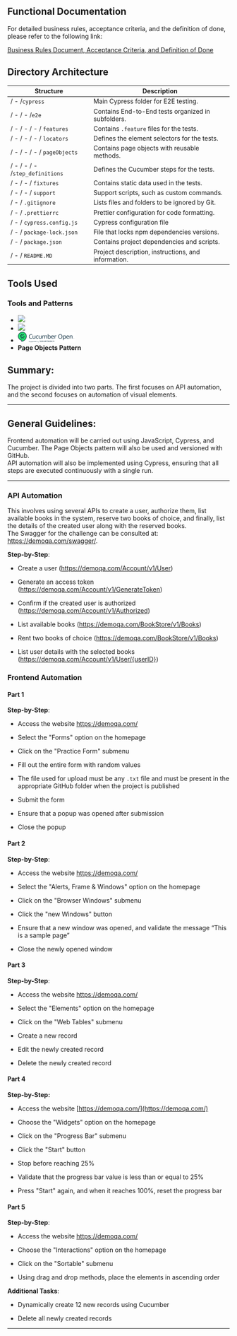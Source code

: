 ## Functional Documentation

For detailed business rules, acceptance criteria, and the definition of done, please refer to the following link:

[Business Rules Document, Acceptance Criteria, and Definition of Done](https://github.com/andradeg-luiza/demoQA/wiki/Business-Rules-Document,-Acceptance-Criteria,-and-Definition-of-Done)

## Directory Architecture

| Structure                       | Description                                         |
| ------------------------------- | --------------------------------------------------- |
| / - /`cypress`                  | Main Cypress folder for E2E testing.                |
| / - / - /`e2e`                  | Contains End-to-End tests organized in subfolders.  |
| / - / - / - / `features`        | Contains `.feature` files for the tests.            |
| / - / - / - / `locators`        | Defines the element selectors for the tests.        |
| / - / - / - / `pageObjects`     | Contains page objects with reusable methods.        |
| / - / - / - /`step_definitions` | Defines the Cucumber steps for the tests.           |
| / - / - / `fixtures`            | Contains static data used in the tests.             |
| / - / - / `support`             | Support scripts, such as custom commands.           |
| / - / `.gitignore`              | Lists files and folders to be ignored by Git.       |
| / - / `.prettierrc`             | Prettier configuration for code formatting.         |
| / - / `cypress.config.js`       | Cypress configuration file                          |
| / - / `package-lock.json`       | File that locks npm dependencies versions.          |
| / - / `package.json`            | Contains project dependencies and scripts.          |
| / - / `README.MD`               | Project description, instructions, and information. |

## Tools Used

### Tools and Patterns

-   <img src ="https://img.icons8.com/color/35/000000/javascript.png" width="30"/>
-   <img src="https://www.cypress.io/_astro/navbar-brand.D87396b0.svg" width="55"/>
-   <img src="https://raw.githubusercontent.com/cucumber/.github/refs/heads/main/docs/img/cucumber-open-logo.png" width="130"/>
-   **Page Objects Pattern**

## Summary:

The project is divided into two parts. The first focuses on API automation, and the second focuses on automation of visual elements.

---

## General Guidelines:

Frontend automation will be carried out using JavaScript, Cypress, and Cucumber. The Page Objects pattern will also be used and versioned with GitHub.  
API automation will also be implemented using Cypress, ensuring that all steps are executed continuously with a single run.

---

### API Automation

This involves using several APIs to create a user, authorize them, list available books in the system, reserve two books of choice, and finally, list the details of the created user along with the reserved books.  
The Swagger for the challenge can be consulted at: https://demoqa.com/swagger/.

**Step-by-Step**:

-   Create a user (https://demoqa.com/Account/v1/User)

-   Generate an access token (https://demoqa.com/Account/v1/GenerateToken)

-   Confirm if the created user is authorized (https://demoqa.com/Account/v1/Authorized)

-   List available books (https://demoqa.com/BookStore/v1/Books)

-   Rent two books of choice (https://demoqa.com/BookStore/v1/Books)

-   List user details with the selected books (https://demoqa.com/Account/v1/User/{userID})

### Frontend Automation

#### Part 1

**Step-by-Step**:

-   Access the website https://demoqa.com/

-   Select the "Forms" option on the homepage

-   Click on the "Practice Form" submenu

-   Fill out the entire form with random values

-   The file used for upload must be any `.txt` file and must be present in the appropriate GitHub folder when the project is published

-   Submit the form

-   Ensure that a popup was opened after submission

-   Close the popup

#### Part 2

**Step-by-Step**:

-   Access the website https://demoqa.com/

-   Select the "Alerts, Frame & Windows" option on the homepage

-   Click on the "Browser Windows" submenu

-   Click the "new Windows" button

-   Ensure that a new window was opened, and validate the message “This is a sample page”

-   Close the newly opened window

#### Part 3

**Step-by-Step**:

-   Access the website https://demoqa.com/

-   Select the "Elements" option on the homepage

-   Click on the "Web Tables" submenu

-   Create a new record

-   Edit the newly created record

-   Delete the newly created record

#### Part 4

**Step-by-Step:**

-   Access the website [https://demoqa.com/](https://demoqa.com/)

-   Choose the "Widgets" option on the homepage

-   Click on the "Progress Bar" submenu

-   Click the "Start" button

-   Stop before reaching 25%

-   Validate that the progress bar value is less than or equal to 25%

-   Press "Start" again, and when it reaches 100%, reset the progress bar

#### Part 5

**Step-by-Step**:

-   Access the website https://demoqa.com/

-   Choose the "Interactions" option on the homepage

-   Click on the "Sortable" submenu

-   Using drag and drop methods, place the elements in ascending order

**Additional Tasks**:

-   Dynamically create 12 new records using Cucumber

-   Delete all newly created records

---
